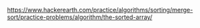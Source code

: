 https://www.hackerearth.com/practice/algorithms/sorting/merge-sort/practice-problems/algorithm/the-sorted-array/
